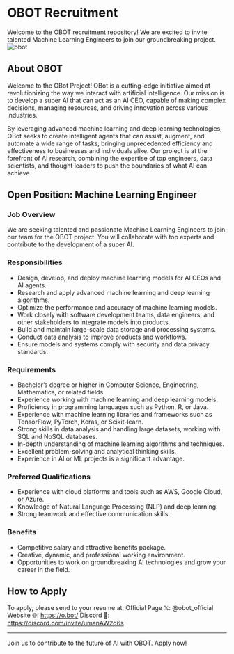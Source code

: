 # OBOT Recruitment

Welcome to the OBOT recruitment repository! We are excited to invite talented Machine Learning Engineers to join our groundbreaking project.
![obot](https://github.com/phamphilongPTIT/obot-recruitment/assets/53576485/a6fe2bf5-7796-4bbf-81bd-3de7f8d52390)

## About OBOT
Welcome to the OBot Project! OBot is a cutting-edge initiative aimed at revolutionizing the way we interact with artificial intelligence. Our mission is to develop a super AI that can act as an AI CEO, capable of making complex decisions, managing resources, and driving innovation across various industries. 

By leveraging advanced machine learning and deep learning technologies, OBot seeks to create intelligent agents that can assist, augment, and automate a wide range of tasks, bringing unprecedented efficiency and effectiveness to businesses and individuals alike. Our project is at the forefront of AI research, combining the expertise of top engineers, data scientists, and thought leaders to push the boundaries of what AI can achieve.

## Open Position: Machine Learning Engineer

### Job Overview
We are seeking talented and passionate Machine Learning Engineers to join our team for the OBOT project. You will collaborate with top experts and contribute to the development of a super AI.

### Responsibilities
- Design, develop, and deploy machine learning models for AI CEOs and AI agents.
- Research and apply advanced machine learning and deep learning algorithms.
- Optimize the performance and accuracy of machine learning models.
- Work closely with software development teams, data engineers, and other stakeholders to integrate models into products.
- Build and maintain large-scale data storage and processing systems.
- Conduct data analysis to improve products and workflows.
- Ensure models and systems comply with security and data privacy standards.

### Requirements
- Bachelor’s degree or higher in Computer Science, Engineering, Mathematics, or related fields.
- Experience working with machine learning and deep learning models.
- Proficiency in programming languages such as Python, R, or Java.
- Experience with machine learning libraries and frameworks such as TensorFlow, PyTorch, Keras, or Scikit-learn.
- Strong skills in data analysis and handling large datasets, working with SQL and NoSQL databases.
- In-depth understanding of machine learning algorithms and techniques.
- Excellent problem-solving and analytical thinking skills.
- Experience in AI or ML projects is a significant advantage.

### Preferred Qualifications
- Experience with cloud platforms and tools such as AWS, Google Cloud, or Azure.
- Knowledge of Natural Language Processing (NLP) and deep learning.
- Strong teamwork and effective communication skills.

### Benefits
- Competitive salary and attractive benefits package.
- Creative, dynamic, and professional working environment.
- Opportunities to work on groundbreaking AI technologies and grow your career in the field.

## How to Apply
To apply, please send to your resume at: 
Official Page 𝕏: @obot_official 
Website 🌐: https://o.bot/
Discord 📣: https://discord.com/invite/umanAW2d6s

---

Join us to contribute to the future of AI with OBOT. Apply now!
